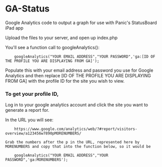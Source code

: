 GA-Status
=========

Google Analytics code to output a graph for use with Panic's StatusBoard iPad app

Upload the files to your server, and open up index.php

You'll see a function call to googleAnalytics():

		googleAnalytics("YOUR EMAIL ADDRESS","YOUR PASSWORD",'ga:[ID OF THE PROFILE YOU ARE DISPLAYING FROM GA]');

Populate this with your email address and password you use for Google Analytics and then replace [ID OF THE PROFILE YOU ARE DISPLAYING FROM GA] with the profile ID for the site you wish to view.

### To get your profile ID,

Log in to your google analytics account and click the site you want to generate a report for.
	
In the URL you will see:
		
		https://www.google.com/analytics/web/?#report/visitors-overview/a123456w7890pMORENUMBERS/

	Grab the numbers after the p in the URL, represented here by MORENUMBERS and copy that into the function below, so it would be

		googleAnalytics("YOUR EMAIL ADDRESS","YOUR PASSWORD",'ga:MORENUMBERS');
